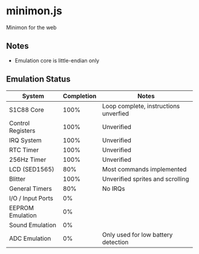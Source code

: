 minimon.js
==========
Minimon for the web

Notes
-----
* Emulation core is little-endian only

Emulation Status
----------------

| System            | Completion | Notes                                 |
| ----------------- | ---------- | ------------------------------------- |
| S1C88 Core        | 100%       | Loop complete, instructions unverfied |
| Control Registers | 100%       | Unverified                            |
| IRQ System        | 100%       | Unverified                            |
| RTC Timer         | 100%       | Unverified                            |
| 256Hz Timer       | 100%       | Unverified                            |
| LCD (SED1565)     | 80%        | Most commands implemented             |
| Blitter           | 100%       | Unverified sprites and scrolling      |
| General Timers    | 80%        | No IRQs                               |
| I/O / Input Ports | 0%         |                                       |
| EEPROM Emulation  | 0%         |                                       |
| Sound Emulation   | 0%         |                                       |
| ADC Emulation     | 0%         | Only used for low battery detection   |
